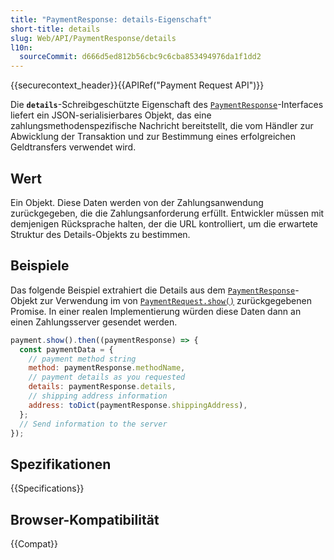 ```yaml
---
title: "PaymentResponse: details-Eigenschaft"
short-title: details
slug: Web/API/PaymentResponse/details
l10n:
  sourceCommit: d666d5ed812b56cbc9c6cba853494976da1f1dd2
---
```


{{securecontext_header}}{{APIRef("Payment Request API")}}

Die **`details`**-Schreibgeschützte Eigenschaft des [`PaymentResponse`](/de/docs/Web/API/PaymentResponse)-Interfaces liefert ein JSON-serialisierbares Objekt, das eine zahlungsmethodenspezifische Nachricht bereitstellt, die vom Händler zur Abwicklung der Transaktion und zur Bestimmung eines erfolgreichen Geldtransfers verwendet wird.

## Wert

Ein Objekt. Diese Daten werden von der Zahlungsanwendung zurückgegeben, die die Zahlungsanforderung erfüllt. Entwickler müssen mit demjenigen Rücksprache halten, der die URL kontrolliert, um die erwartete Struktur des Details-Objekts zu bestimmen.

## Beispiele

Das folgende Beispiel extrahiert die Details aus dem [`PaymentResponse`](/de/docs/Web/API/PaymentResponse)-Objekt zur Verwendung im von [`PaymentRequest.show()`](/de/docs/Web/API/PaymentRequest/show) zurückgegebenen Promise. In einer realen Implementierung würden diese Daten dann an einen Zahlungsserver gesendet werden.

```js
payment.show().then((paymentResponse) => {
  const paymentData = {
    // payment method string
    method: paymentResponse.methodName,
    // payment details as you requested
    details: paymentResponse.details,
    // shipping address information
    address: toDict(paymentResponse.shippingAddress),
  };
  // Send information to the server
});
```

## Spezifikationen

{{Specifications}}

## Browser-Kompatibilität

{{Compat}}
